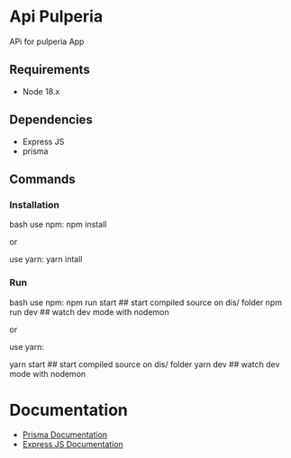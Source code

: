 # Api Pulperia

APi for pulperia App

## Requirements

- Node 18.x

## Dependencies

- Express JS
- prisma

## Commands

### Installation

bash
 use npm:
 npm install

 or

 use yarn:
 yarn intall


### Run

bash
use npm:
npm run start ## start compiled source on dis/ folder
npm run dev ## watch dev mode with nodemon

or

use yarn:

yarn start ## start compiled source on dis/ folder
yarn dev ## watch dev mode with nodemon





# Documentation

- [Prisma Documentation](https://www.prisma.io/docs/concepts)
- [Express JS Documentation](https://expressjs.com)
